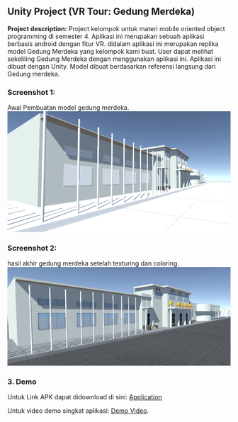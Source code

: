 ## Unity Project (VR Tour: Gedung Merdeka)

**Project description:** Project kelompok untuk materi mobile oriented object programming di semester 4. Aplikasi ini merupakan sebuah aplikasi berbasis android dengan fitur VR. didalam aplikasi ini merupakan replika model Gedung Merdeka yang kelompok kami buat. User dapat melihat sekeliling Gedung Merdeka dengan menggunakan aplikasi ini. Aplikasi ini dibuat dengan Unity. Model dibuat berdasarkan referensi langsung dari Gedung merdeka.

### Screenshot 1:

Awal Pembuatan model gedung merdeka.
<img src="images/vr.jpg?raw=true"/>

### Screenshot 2:
hasil akhir gedung merdeka setelah texturing dan coloring.
<img src="images/vr1.jpg?raw=true"/>


### 3. Demo

Untuk Link APK dapat didownload di sini: [Application](https://drive.google.com/file/d/1OLvrnI1EPD-b-7w64ymhSD9LBDl7Pc-M/view?usp=sharing)

Untuk video demo singkat aplikasi: [Demo Video](https://drive.google.com/file/d/1QnBriclchis0Qr9IfRoKqFAhUxvNM57Y/view?usp=sharing).
